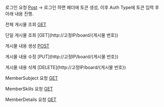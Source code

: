 로그인 요청
[Post](http://고정IP/member/login) -> 로그인 하면 헤더에 토큰 생성, 이후 Auth Type에 토큰 입력 후 아래 내용 진행.

전체 게시물 조회
[GET](http://고정IP/board)

단일 게시물 조회
[GET](http://고정IP/board/{게시물 번호})

게시물 내용 생성
[POST](http://고정IP/board)

게시물 내용 수정
[PUT](http://고정IP/board/{게시물 번호})

게시물 내용 삭제
[DELETE](http://고정IP/board/{게시물 번호})

MemberSubject 요청
[GET](http://고정IP/member/subjects)

MemberSkills 요청
[GET](http://고정IP/member/skills)

MemberDetails 요청
[GET](http://고정IP/member/details)
